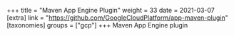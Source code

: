 +++
title = "Maven App Engine Plugin"
weight = 33
date = 2021-03-07
[extra]
link = "https://github.com/GoogleCloudPlatform/app-maven-plugin"
[taxonomies]
groups = ["gcp"]
+++
Maven App Engine plugin

